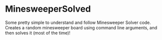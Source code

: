 # MinesweeperSolved
Some pretty simple to understand and follow Minesweeper Solver code. Creates a random minesweeper board using command line arguments, and then solves it (most of the time)!
